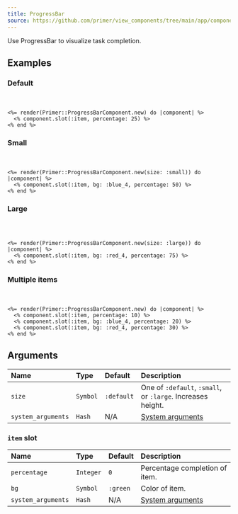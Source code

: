 ```yaml
---
title: ProgressBar
source: https://github.com/primer/view_components/tree/main/app/components/primer/progress_bar_component.rb
---
```


<!-- Warning: AUTO-GENERATED file, do not edit. Add code comments to your Ruby instead <3 -->

Use ProgressBar to visualize task completion.

## Examples

### Default

<iframe style="width: 100%; border: 0px; height: 20px;" srcdoc="<html><head><link href='https://unpkg.com/@primer/css/dist/primer.css' rel='stylesheet'></head><body><span class='Progress '>    <span style='width: 25%;' class='Progress-item bg-green'></span></span></body></html>"></iframe>

```erb
<%= render(Primer::ProgressBarComponent.new) do |component| %>
  <% component.slot(:item, percentage: 25) %>
<% end %>
```

### Small

<iframe style="width: 100%; border: 0px; height: 20px;" srcdoc="<html><head><link href='https://unpkg.com/@primer/css/dist/primer.css' rel='stylesheet'></head><body><span class='Progress Progress--small '>    <span style='width: 50%;' class='Progress-item bg-blue-4'></span></span></body></html>"></iframe>

```erb
<%= render(Primer::ProgressBarComponent.new(size: :small)) do |component| %>
  <% component.slot(:item, bg: :blue_4, percentage: 50) %>
<% end %>
```

### Large

<iframe style="width: 100%; border: 0px; height: 30px;" srcdoc="<html><head><link href='https://unpkg.com/@primer/css/dist/primer.css' rel='stylesheet'></head><body><span class='Progress Progress--large '>    <span style='width: 75%;' class='Progress-item bg-red-4'></span></span></body></html>"></iframe>

```erb
<%= render(Primer::ProgressBarComponent.new(size: :large)) do |component| %>
  <% component.slot(:item, bg: :red_4, percentage: 75) %>
<% end %>
```

### Multiple items

<iframe style="width: 100%; border: 0px; height: 20px;" srcdoc="<html><head><link href='https://unpkg.com/@primer/css/dist/primer.css' rel='stylesheet'></head><body><span class='Progress '>    <span style='width: 10%;' class='Progress-item bg-green'></span>    <span style='width: 20%;' class='Progress-item bg-blue-4'></span>    <span style='width: 30%;' class='Progress-item bg-red-4'></span></span></body></html>"></iframe>

```erb
<%= render(Primer::ProgressBarComponent.new) do |component| %>
  <% component.slot(:item, percentage: 10) %>
  <% component.slot(:item, bg: :blue_4, percentage: 20) %>
  <% component.slot(:item, bg: :red_4, percentage: 30) %>
<% end %>
```

## Arguments

| Name | Type | Default | Description |
| :- | :- | :- | :- |
| `size` | `Symbol` | `:default` | One of `:default`, `:small`, or `:large`. Increases height. |
| `system_arguments` | `Hash` | N/A | [System arguments](/system-arguments) |

### `item` slot

| Name | Type | Default | Description |
| :- | :- | :- | :- |
| `percentage` | `Integer` | `0` | Percentage completion of item. |
| `bg` | `Symbol` | `:green` | Color of item. |
| `system_arguments` | `Hash` | N/A | [System arguments](/system-arguments) |
